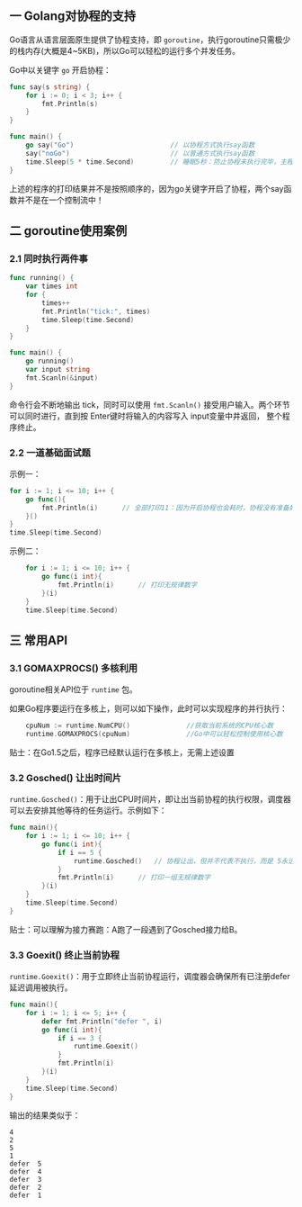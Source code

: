 ## 一 Golang对协程的支持

Go语言从语言层面原生提供了协程支持，即 `goroutine`，执行goroutine只需极少的栈内存(大概是4~5KB)，所以Go可以轻松的运行多个并发任务。  

Go中以关键字 `go` 开启协程：
```go
func say(s string) {
    for i := 0; i < 3; i++ {
        fmt.Println(s)
    }
}

func main() {
    go say("Go")						// 以协程方式执行say函数
    say("noGo")							// 以普通方式执行say函数
    time.Sleep(5 * time.Second)         // 睡眠5秒：防止协程未执行完毕，主程序退出
}
```

上述的程序的打印结果并不是按照顺序的，因为go关键字开启了协程，两个say函数并不是在一个控制流中！  

## 二 goroutine使用案例

### 2.1 同时执行两件事

```go
func running() {
    var times int
    for {
        times++
        fmt.Println("tick:", times)
        time.Sleep(time.Second)
    }
}

func main() {
    go running()
    var input string
    fmt.Scanln(&input)
}
```
命令行会不断地输出 tick，同时可以使用 `fmt.Scanln()` 接受用户输入。两个环节可以同时进行，直到按 Enter键时将输入的内容写入 input变量中井返回，
整个程序终止。

### 2.2 一道基础面试题

示例一：
```go
for i := 1; i <= 10; i++ {
	go func(){
		fmt.Println(i)		// 全部打印11：因为开启协程也会耗时，协程没有准备好，循环已经走完
	}()
}
time.Sleep(time.Second)
```

示例二：
```go
	for i := 1; i <= 10; i++ {
		go func(i int){
			fmt.Println(i)		// 打印无规律数字
		}(i)
	}
	time.Sleep(time.Second)
```

## 三 常用API  

### 3.1 GOMAXPROCS() 多核利用

goroutine相关API位于 `runtime` 包。  

如果Go程序要运行在多核上，则可以如下操作，此时可以实现程序的并行执行：
```go
	cpuNum := runtime.NumCPU()				//获取当前系统的CPU核心数
	runtime.GOMAXPROCS(cpuNum)				//Go中可以轻松控制使用核心数
```
贴士：在Go1.5之后，程序已经默认运行在多核上，无需上述设置

### 3.2 Gosched() 让出时间片

`runtime.Gosched()`：用于让出CPU时间片，即让出当前协程的执行权限，调度器可以去安排其他等待的任务运行。示例如下： 
```Go
func main(){
    for i := 1; i <= 10; i++ {
        go func(i int){
            if i == 5 {
                runtime.Gosched()	// 协程让出，但并不代表不执行，而是 5永远不会第一输出
            }
            fmt.Println(i)		// 打印一组无规律数字
        }(i)
    }
    time.Sleep(time.Second)
}
```

贴士：可以理解为接力赛跑：A跑了一段遇到了Gosched接力给B。

### 3.3 Goexit() 终止当前协程

`runtime.Goexit()`：用于立即终止当前协程运行，调度器会确保所有已注册defer延迟调用被执行。  

```go
func main(){
    for i := 1; i <= 5; i++ {
        defer fmt.Println("defer ", i)
        go func(i int){
            if i == 3 {
                runtime.Goexit()
            }
            fmt.Println(i)
        }(i)
    }
    time.Sleep(time.Second)
}
```

输出的结果类似于：
```
4
2
5
1
defer  5
defer  4
defer  3
defer  2
defer  1
```